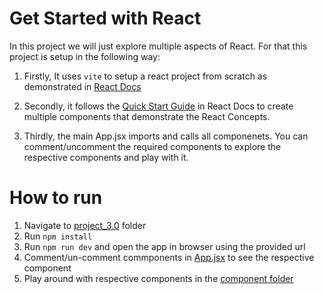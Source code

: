 # Get Started with React

In this project we will just explore multiple aspects of React. For that this project is setup in the following way:

1) Firstly, It uses `vite` to setup a react project from scratch as demonstrated in [React Docs](https://react.dev/learn/build-a-react-app-from-scratch#vite)

2) Secondly, it follows the [Quick Start Guide](https://react.dev/learn) in React Docs to create multiple components that demonstrate the React Concepts.

3) Thirdly, the main App.jsx imports and calls all componenets. You can comment/uncomment the required components to explore the respective components and play with it.

# How to run

1) Navigate to [project_3.0](./project_3.0/) folder
2) Run `npm install`
3) Run `npm run dev` and open the app in browser using the provided url
4) Comment/un-comment commponents in [App.jsx](./project_3.0/src/App.jsx) to see the respective component
5) Play around with respective components in the [component folder](./project_3.0/src/components/)
